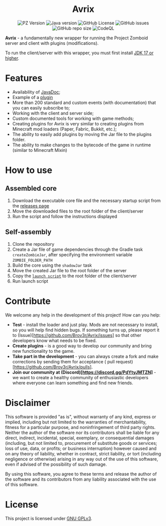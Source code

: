 <div align="center">
    <h1>Avrix</h1>
</div>

<p align="center">
    <img alt="PZ Version" src="https://img.shields.io/badge/Project_Zomboid-41.78.16-blue">
    <img alt="Java version" src="https://img.shields.io/badge/Java-17-orange">
    <img alt="GitHub License" src="https://img.shields.io/github/license/Brov3r/Avrix">
    <img alt="GitHub issues" src="https://img.shields.io/github/issues-raw/Brov3r/Avrix">
    <img alt="GitHub repo size" src="https://img.shields.io/github/repo-size/Brov3r/Avrix">
    <img alt="CodeQL" src="https://github.com/Brov3r/Avrix/actions/workflows/codeql.yml/badge.svg">
</p>

**Avrix** - a fundamentally new wrapper for running the Project Zomboid server and client with plugins (modifications).

To run the client/server with this wrapper, you must first
install [JDK 17 or higher](https://www.oracle.com/java/technologies/downloads/).

# Features

- Availability of [JavaDoc](https://brov3r.github.io/Avrix/);
- Example of a [plugin](https://github.com/Brov3r/Avrix/tree/main/example-plugin)
- More than 200 standard and custom events (with documentation) that you can easily subscribe to;
- Working with the client and server side;
- Custom documented tools for working with game methods;
- Creating plugins for Avrix is very similar to creating plugins from Minecraft mod loaders (Paper, Fabric, Bukkit,
  etc.);
- The ability to easily add plugins by moving the Jar file to the plugins folder.
- The ability to make changes to the bytecode of the game in runtime (similar to Minecraft Mixin)

# How to use

## Assembled core

1) Download the executable core file and the necessary startup script from
   the [releases page](https://github.com/Brov3r/Avrix/releases )
2) Move the downloaded files to the root folder of the client/server
3) Run the script and follow the instructions displayed

## Self-assembly

1) Clone the repository
2) Create a Jar file of game dependencies through the Gradle task `createZombieJar`, after specifying the environment
   variable `ZOMBIE_FOLDER_PATH`
3) Build the core using the `shadowJar` task
4) Move the created Jar file to the root folder of the server
5) Copy the [`launch script`](./scripts) to the root folder of the client/server
6) Run launch script

# Contribute

We welcome any help in the development of this project! How can you help:

- **Test** - install the loader and just play. Mods are not necessary to install, so you will help find hidden bugs. If
  something turns up, please report it to (Issue)[https://github.com/Brov3r/Avrix/issues] so that other developers know
  what needs to be fixed.
- **Create plugins** - is a good way to develop our community and bring new functionality to the game.
- **Take part in the development** - you can always create a fork and make corrections by sending them for acceptance (
  pull request)[https://github.com/Brov3r/Avrix/pulls].
- **Join our community at (Discord)[https://discord.gg/PdYtyJMTZN]** - we want to create a healthy community of
  enthusiastic developers where everyone can learn something and find new friends.

# Disclaimer

This software is provided "as is", without warranty of any kind, express or implied, including but not limited to the
warranties of merchantability, fitness for a particular purpose, and noninfringement of third party rights. Neither the
author of the software nor its contributors shall be liable for any direct, indirect, incidental, special, exemplary, or
consequential damages (including, but not limited to, procurement of substitute goods or services; loss of use, data, or
profits; or business interruption) however caused and on any theory of liability, whether in contract, strict liability,
or tort (including negligence or otherwise) arising in any way out of the use of this software, even if advised of the
possibility of such damage.

By using this software, you agree to these terms and release the author of the software and its contributors from any
liability associated with the use of this software.

# License

This project is licensed under [GNU GPLv3](./LICENSE).